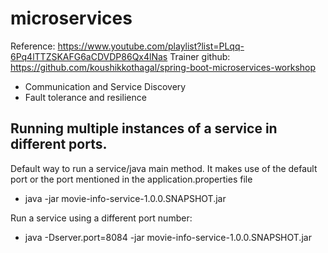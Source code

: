 # microservices

Reference: https://www.youtube.com/playlist?list=PLqq-6Pq4lTTZSKAFG6aCDVDP86Qx4lNas
Trainer github: https://github.com/koushikkothagal/spring-boot-microservices-workshop
- Communication and Service Discovery
- Fault tolerance and resilience

## Running multiple instances of a service in different ports.

Default way to run a service/java main method. It makes use of the default port or the port mentioned in the application.properties file
- java -jar movie-info-service-1.0.0.SNAPSHOT.jar

Run a service using a different port number: 
- java -Dserver.port=8084 -jar movie-info-service-1.0.0.SNAPSHOT.jar

